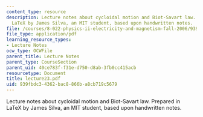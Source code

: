 ```yaml
---
content_type: resource
description: Lecture notes about cycloidal motion and Biot-Savart law. Prepared in
  LaTeX by James Silva, an MIT student, based upon handwritten notes.
file: /courses/8-022-physics-ii-electricity-and-magnetism-fall-2006/939fbdc34362bac8866ba8cb719c5679_lecture23.pdf
file_type: application/pdf
learning_resource_types:
- Lecture Notes
ocw_type: OCWFile
parent_title: Lecture Notes
parent_type: CourseSection
parent_uid: 40ce783f-f31e-d750-d8ab-3fb0cc415acb
resourcetype: Document
title: lecture23.pdf
uid: 939fbdc3-4362-bac8-866b-a8cb719c5679
---
```

Lecture notes about cycloidal motion and Biot-Savart law. Prepared in LaTeX by James Silva, an MIT student, based upon handwritten notes.

